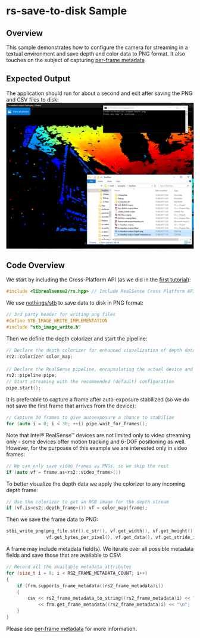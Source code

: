 # rs-save-to-disk Sample

## Overview

This sample demonstrates how to configure the camera for streaming in a textual environment and save depth and color data to PNG format. It also touches on the subject of capturing [per-frame metadata](../../doc/frame_metadata.md)

## Expected Output
The application should run for about a second and exit after saving the PNG and CSV files to disk: 
![expected output](expected_output.PNG)

## Code Overview 

We start by including the Cross-Platform API (as we did in the [first tutorial](../capture/)):
```cpp
#include <librealsense2/rs.hpp> // Include RealSense Cross Platform API
```

We use [nothings/stb](https://github.com/nothings/stb) to save data to disk in PNG format: 
```cpp
// 3rd party header for writing png files
#define STB_IMAGE_WRITE_IMPLEMENTATION
#include "stb_image_write.h"
```

Then we define the depth colorizer and start the pipeline:
```cpp
// Declare the depth colorizer for enhanced visualization of depth data
rs2::colorizer color_map;

// Declare the RealSense pipeline, encapsulating the actual device and sensors
rs2::pipeline pipe;
// Start streaming with the recommended (default) configuration
pipe.start();
```

It is preferable to capture a frame after auto-exposure stabilized (so we do not save the first frame that arrives from the device):
```cpp
// Capture 30 frames to give autoexposure a chance to stabilize
for (auto i = 0; i < 30; ++i) pipe.wait_for_frames();
```

Note that Intel® RealSense™ devices are not limited only to video streaming only - some devices offer motion tracking and 6-DOF positioning as well. However, for the purposes of this example we are interested only in video frames: 
```cpp
// We can only save video frames as PNGs, so we skip the rest
if (auto vf = frame.as<rs2::video_frame>())
```

To better visualize the depth data we apply the colorizer to any incoming depth frame:
```cpp
// Use the colorizer to get an RGB image for the depth stream
if (vf.is<rs2::depth_frame>()) vf = color_map(frame);
```

Then we save the frame data to PNG: 
```cpp
stbi_write_png(png_file.str().c_str(), vf.get_width(), vf.get_height(),
               vf.get_bytes_per_pixel(), vf.get_data(), vf.get_stride_in_bytes());
```

A frame may include metadata field(s). 
We iterate over all possible metadata fields and save those that are available to CSV:
```cpp
// Record all the available metadata attributes
for (size_t i = 0; i < RS2_FRAME_METADATA_COUNT; i++)
{
    if (frm.supports_frame_metadata((rs2_frame_metadata)i))
    {
        csv << rs2_frame_metadata_to_string((rs2_frame_metadata)i) << ","
            << frm.get_frame_metadata((rs2_frame_metadata)i) << "\n";
    }
}
```
Please see [per-frame metadata](../../doc/frame_metadata.md) for more information.
